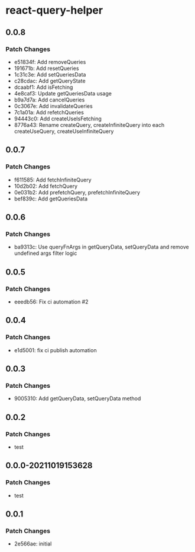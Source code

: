 # react-query-helper

## 0.0.8

### Patch Changes

- e51834f: Add removeQueries
- 191671b: Add resetQueries
- 1c31c3e: Add setQueriesData
- c28cdac: Add getQueryState
- dcaabf1: Add isFetching
- 4e8caf3: Update getQueriesData usage
- b9a7d7a: Add cancelQueries
- 0c3067e: Add invalidateQueries
- 7c1a01a: Add refetchQueries
- 94443c0: Add createUseIsFetching
- 8776a43: Rename createQuery, createInfiniteQuery into each createUseQuery, createUseInfiniteQuery

## 0.0.7

### Patch Changes

- f611585: Add fetchInfiniteQuery
- 10d2b02: Add fetchQuery
- 0e031b2: Add prefetchQuery, prefetchInfiniteQuery
- bef839c: Add getQueriesData

## 0.0.6

### Patch Changes

- ba9313c: Use queryFnArgs in getQueryData, setQueryData and remove undefined args filter logic

## 0.0.5

### Patch Changes

- eeedb56: Fix ci automation #2

## 0.0.4

### Patch Changes

- e1d5001: fix ci publish automation

## 0.0.3

### Patch Changes

- 9005310: Add getQueryData, setQueryData method

## 0.0.2

### Patch Changes

- test

## 0.0.0-20211019153628

### Patch Changes

- test

## 0.0.1

### Patch Changes

- 2e566ae: initial

